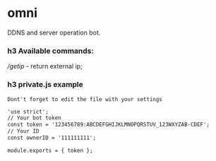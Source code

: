 # omni
DDNS and server operation bot.

### h3 Available commands:
_/getip_ - return external ip;

### h3 private.js example
    Dont't forget to edit the file with your settings
```html
'use strict';
// Your bot token
const token = '123456789:ABCDEFGHIJKLMNOPQRSTUV_123WXYZAB-CDEF';
// Your ID
const ownerID = '111111111';

module.exports = { token };
```